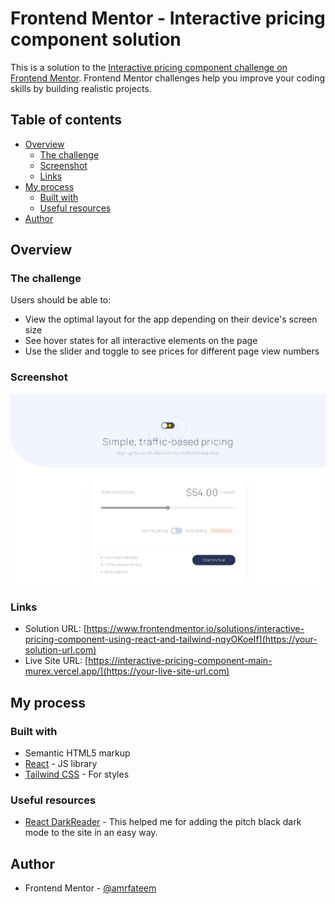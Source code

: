 # Frontend Mentor - Interactive pricing component solution

This is a solution to the [Interactive pricing component challenge on Frontend Mentor](https://www.frontendmentor.io/challenges/interactive-pricing-component-t0m8PIyY8). Frontend Mentor challenges help you improve your coding skills by building realistic projects. 

## Table of contents

- [Overview](#overview)
  - [The challenge](#the-challenge)
  - [Screenshot](#screenshot)
  - [Links](#links)
- [My process](#my-process)
  - [Built with](#built-with)
  - [Useful resources](#useful-resources)
- [Author](#author)

## Overview

### The challenge

Users should be able to:

- View the optimal layout for the app depending on their device's screen size
- See hover states for all interactive elements on the page
- Use the slider and toggle to see prices for different page view numbers

### Screenshot

![](./screenshot.jpeg)

### Links

- Solution URL: [https://www.frontendmentor.io/solutions/interactive-pricing-component-using-react-and-tailwind-nqyOKoeIf](https://your-solution-url.com)
- Live Site URL: [https://interactive-pricing-component-main-murex.vercel.app/](https://your-live-site-url.com)

## My process

### Built with

- Semantic HTML5 markup
- [React](https://reactjs.org/) - JS library
- [Tailwind CSS](https://tailwindcss.com/) - For styles

### Useful resources

- [React DarkReader](https://www.npmjs.com/package/react-darkreader) - This helped me for adding the pitch black dark mode to the site in an easy way.

## Author

- Frontend Mentor - [@amrfateem](https://www.frontendmentor.io/profile/amrfateem)